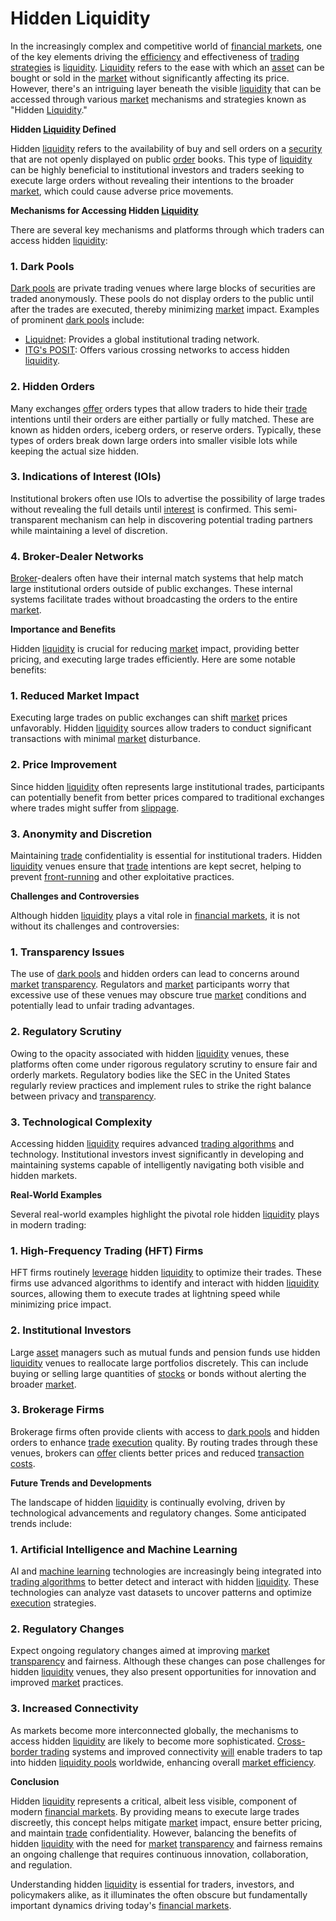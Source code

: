 # Hidden Liquidity

In the increasingly complex and competitive world of [financial markets](../f/financial_market.md), one of the key elements driving the [efficiency](../e/efficiency.md) and effectiveness of [trading strategies](../t/trading_strategies.md) is [liquidity](../l/liquidity.md). [Liquidity](../l/liquidity.md) refers to the ease with which an [asset](../a/asset.md) can be bought or sold in the [market](../m/market.md) without significantly affecting its price. However, there's an intriguing layer beneath the visible [liquidity](../l/liquidity.md) that can be accessed through various [market](../m/market.md) mechanisms and strategies known as "Hidden [Liquidity](../l/liquidity.md)."

**Hidden [Liquidity](../l/liquidity.md) Defined**

Hidden [liquidity](../l/liquidity.md) refers to the availability of buy and sell orders on a [security](../s/security.md) that are not openly displayed on public [order](../o/order.md) books. This type of [liquidity](../l/liquidity.md) can be highly beneficial to institutional investors and traders seeking to execute large orders without revealing their intentions to the broader [market](../m/market.md), which could cause adverse price movements.

**Mechanisms for Accessing Hidden [Liquidity](../l/liquidity.md)**

There are several key mechanisms and platforms through which traders can access hidden [liquidity](../l/liquidity.md):

### 1. **Dark Pools**

[Dark pools](../d/dark_pools.md) are private trading venues where large blocks of securities are traded anonymously. These pools do not display orders to the public until after the trades are executed, thereby minimizing [market](../m/market.md) impact. Examples of prominent [dark pools](../d/dark_pools.md) include:

- [Liquidnet](https://www.liquidnet.com): Provides a global institutional trading network.
- [ITG's POSIT](https://www.itg.com/solutions/liquidity/posit/): Offers various crossing networks to access hidden [liquidity](../l/liquidity.md).

### 2. **Hidden Orders**

Many exchanges [offer](../o/offer.md) orders types that allow traders to hide their [trade](../t/trade.md) intentions until their orders are either partially or fully matched. These are known as hidden orders, iceberg orders, or reserve orders. Typically, these types of orders break down large orders into smaller visible lots while keeping the actual size hidden.

### 3. **Indications of Interest (IOIs)**

Institutional brokers often use IOIs to advertise the possibility of large trades without revealing the full details until [interest](../i/interest.md) is confirmed. This semi-transparent mechanism can help in discovering potential trading partners while maintaining a level of discretion.

### 4. **Broker-Dealer Networks**

[Broker](../b/broker.md)-dealers often have their internal match systems that help match large institutional orders outside of public exchanges. These internal systems facilitate trades without broadcasting the orders to the entire [market](../m/market.md).

**Importance and Benefits**

Hidden [liquidity](../l/liquidity.md) is crucial for reducing [market](../m/market.md) impact, providing better pricing, and executing large trades efficiently. Here are some notable benefits:

### 1. **Reduced Market Impact**

Executing large trades on public exchanges can shift [market](../m/market.md) prices unfavorably. Hidden [liquidity](../l/liquidity.md) sources allow traders to conduct significant transactions with minimal [market](../m/market.md) disturbance.

### 2. **Price Improvement**

Since hidden [liquidity](../l/liquidity.md) often represents large institutional trades, participants can potentially benefit from better prices compared to traditional exchanges where trades might suffer from [slippage](../s/slippage.md).

### 3. **Anonymity and Discretion**

Maintaining [trade](../t/trade.md) confidentiality is essential for institutional traders. Hidden [liquidity](../l/liquidity.md) venues ensure that [trade](../t/trade.md) intentions are kept secret, helping to prevent [front-running](../f/front-running.md) and other exploitative practices.

**Challenges and Controversies**

Although hidden [liquidity](../l/liquidity.md) plays a vital role in [financial markets](../f/financial_market.md), it is not without its challenges and controversies:

### 1. **Transparency Issues**

The use of [dark pools](../d/dark_pools.md) and hidden orders can lead to concerns around [market](../m/market.md) [transparency](../t/transparency.md). Regulators and [market](../m/market.md) participants worry that excessive use of these venues may obscure true [market](../m/market.md) conditions and potentially lead to unfair trading advantages.

### 2. **Regulatory Scrutiny**

Owing to the opacity associated with hidden [liquidity](../l/liquidity.md) venues, these platforms often come under rigorous regulatory scrutiny to ensure fair and orderly markets. Regulatory bodies like the SEC in the United States regularly review practices and implement rules to strike the right balance between privacy and [transparency](../t/transparency.md).

### 3. **Technological Complexity**

Accessing hidden [liquidity](../l/liquidity.md) requires advanced [trading algorithms](../t/trading_algorithms.md) and technology. Institutional investors invest significantly in developing and maintaining systems capable of intelligently navigating both visible and hidden markets.

**Real-World Examples**

Several real-world examples highlight the pivotal role hidden [liquidity](../l/liquidity.md) plays in modern trading:

### 1. **High-Frequency Trading (HFT) Firms**

HFT firms routinely [leverage](../l/leverage.md) hidden [liquidity](../l/liquidity.md) to optimize their trades. These firms use advanced algorithms to identify and interact with hidden [liquidity](../l/liquidity.md) sources, allowing them to execute trades at lightning speed while minimizing price impact.

### 2. **Institutional Investors**

Large [asset](../a/asset.md) managers such as mutual funds and pension funds use hidden [liquidity](../l/liquidity.md) venues to reallocate large portfolios discretely. This can include buying or selling large quantities of [stocks](../s/stock.md) or bonds without alerting the broader [market](../m/market.md).

### 3. **Brokerage Firms**

Brokerage firms often provide clients with access to [dark pools](../d/dark_pools.md) and hidden orders to enhance [trade](../t/trade.md) [execution](../e/execution.md) quality. By routing trades through these venues, brokers can [offer](../o/offer.md) clients better prices and reduced [transaction costs](../t/transaction_costs.md).

**Future Trends and Developments**

The landscape of hidden [liquidity](../l/liquidity.md) is continually evolving, driven by technological advancements and regulatory changes. Some anticipated trends include:

### 1. **Artificial Intelligence and Machine Learning**

AI and [machine learning](../m/machine_learning.md) technologies are increasingly being integrated into [trading algorithms](../t/trading_algorithms.md) to better detect and interact with hidden [liquidity](../l/liquidity.md). These technologies can analyze vast datasets to uncover patterns and optimize [execution](../e/execution.md) strategies.

### 2. **Regulatory Changes**

Expect ongoing regulatory changes aimed at improving [market](../m/market.md) [transparency](../t/transparency.md) and fairness. Although these changes can pose challenges for hidden [liquidity](../l/liquidity.md) venues, they also present opportunities for innovation and improved [market](../m/market.md) practices.

### 3. **Increased Connectivity**

As markets become more interconnected globally, the mechanisms to access hidden [liquidity](../l/liquidity.md) are likely to become more sophisticated. [Cross-border trading](../c/cross-border_trading.md) systems and improved connectivity [will](../w/will.md) enable traders to tap into hidden [liquidity pools](../l/liquidity_pools.md) worldwide, enhancing overall [market efficiency](../m/market_efficiency.md).

**Conclusion**

Hidden [liquidity](../l/liquidity.md) represents a critical, albeit less visible, component of modern [financial markets](../f/financial_market.md). By providing means to execute large trades discreetly, this concept helps mitigate [market](../m/market.md) impact, ensure better pricing, and maintain [trade](../t/trade.md) confidentiality. However, balancing the benefits of hidden [liquidity](../l/liquidity.md) with the need for [market](../m/market.md) [transparency](../t/transparency.md) and fairness remains an ongoing challenge that requires continuous innovation, collaboration, and regulation.

Understanding hidden [liquidity](../l/liquidity.md) is essential for traders, investors, and policymakers alike, as it illuminates the often obscure but fundamentally important dynamics driving today's [financial markets](../f/financial_market.md).
